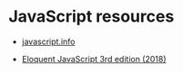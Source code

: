 # JavaScript resources

- [javascript.info](https://javascript.info/)

- [Eloquent JavaScript 3rd edition (2018)](https://eloquentjavascript.net/)
